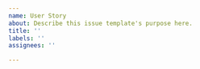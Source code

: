 ```yaml
---
name: User Story
about: Describe this issue template's purpose here.
title: ''
labels: ''
assignees: ''

---
```


###
